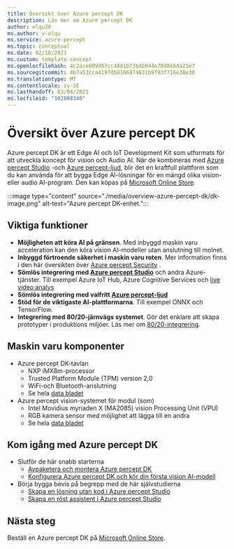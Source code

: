 ```yaml
---
title: Översikt över Azure percept DK
description: Läs mer om Azure percept DK
author: elqu20
ms.author: v-elqu
ms.service: azure-percept
ms.topic: conceptual
ms.date: 02/18/2021
ms.custom: template-concept
ms.openlocfilehash: 4c2ace609d67cc48d1b73bdb044e7048ebda21e7
ms.sourcegitcommit: 4b7a53cca4197db8166874831b9f93f716e38e30
ms.translationtype: MT
ms.contentlocale: sv-SE
ms.lasthandoff: 03/04/2021
ms.locfileid: "102098340"
---
```

# <a name="azure-percept-dk-overview"></a>Översikt över Azure percept DK

Azure percept DK är ett Edge AI och IoT Development Kit som utformats för att utveckla koncept för vision och Audio AI. När de kombineras med [Azure percept Studio](./overview-azure-percept-studio.md) -och [Azure percept-ljud](./overview-azure-percept-audio.md), blir det en kraftfull plattform som du kan använda för att bygga Edge AI-lösningar för en mängd olika vision-eller audio AI-program. Den kan köpas på [Microsoft Online Store](https://go.microsoft.com/fwlink/p/?LinkId=2155270).

:::image type="content" source="./media/overview-azure-percept-dk/dk-image.png" alt-text="Azure percept DK-enhet.":::

## <a name="key-features"></a>Viktiga funktioner

- **Möjligheten att köra AI på gränsen**. Med inbyggd maskin varu acceleration kan den köra vision AI-modeller utan anslutning till molnet.
- **Inbyggd förtroende säkerhet i maskin varu roten**. Mer information finns i den här översikten över [Azure percept Security](./overview-percept-security.md) .
- **Sömlös integrering med [Azure percept Studio](./overview-azure-percept-studio.md)** och andra Azure-tjänster. Till exempel Azure IoT Hub, Azure Cognitive Services och [live video analys](https://docs.microsoft.com/azure/media-services/live-video-analytics-edge/overview)
- **Sömlös integrering med valfritt [Azure percept-ljud](./overview-azure-percept-audio.md)**
- **Stöd för de viktigaste AI-plattformarna**. Till exempel ONNX och TensorFlow.
- **Integrering med 80/20-järnvägs systemet**. Gör det enklare att skapa prototyper i produktions miljöer. Läs mer om [80/20-integrering](./overview-8020-integration.md).

## <a name="hardware-components"></a>Maskin varu komponenter

- Azure percept DK-tavlan
    - NXP iMX8m-processor
    - Trusted Platform Module (TPM) version 2,0
    - WiFi-och Bluetooth-anslutning
    - Se hela [data bladet](./azure-percept-dk-datasheet.md)
- Azure percept vision-systemet för modul (som)
    - Intel Movidius myriaden X (MA2085) vision Processing Unit (VPU)
    - RGB kamera sensor med möjlighet att lägga till en andra
    - Se hela [data bladet](./azure-percept-vision-datasheet.md)

## <a name="get-started-with-the-azure-percept-dk"></a>Kom igång med Azure percept DK

- Slutför de här snabb starterna
    - [Avpaketera och montera Azure percept DK](./quickstart-percept-dk-unboxing.md)
    - [Konfigurera Azure percept DK och kör din första vision AI-modell](./quickstart-percept-dk-set-up.md)
- Börja bygga bevis på begrepp med de här självstudierna
    - [Skapa en lösning utan kod i Azure percept Studio](./tutorial-nocode-vision.md)
    - [Skapa en röst assistent i Azure percept Studio](./tutorial-no-code-speech.md)

## <a name="next-steps"></a>Nästa steg

Beställ en Azure percept DK på [Microsoft Online Store](https://go.microsoft.com/fwlink/p/?LinkId=2155270).
